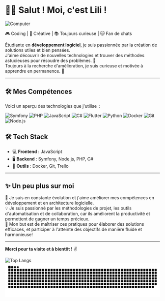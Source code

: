 # 👩‍💻 Salut ! Moi, c'est Lili ! 

![Computer](https://img.icons8.com/?size=100&id=buti0ig4reqf&format=png&color=000000)

🎮 Coding | 🎨 Créative | 📚 Toujours curieuse | 🐱 Fan de chats
 
Étudiante en **développement logiciel**, je suis passionnée par la création de solutions utiles et bien pensées.  
J'aime découvrir de nouvelles technologies et trouver des méthodes astucieuses pour résoudre des problèmes. 🚀  
Toujours à la recherche d'amélioration, je suis curieuse et motivée à apprendre en permanence. 🌟

---

## 🛠️ Mes Compétences

Voici un aperçu des technologies que j'utilise  :

![Symfony](https://img.shields.io/badge/Symfony-000000?style=for-the-badge&logo=symfony&logoColor=white)
![PHP](https://img.shields.io/badge/PHP-777BB4?style=for-the-badge&logo=php&logoColor=white)
![JavaScript](https://img.shields.io/badge/JavaScript-F7DF1E?style=for-the-badge&logo=javascript&logoColor=black)
![C#](https://img.shields.io/badge/C%23-239120?style=for-the-badge&logo=c-sharp&logoColor=white)
![Flutter](https://img.shields.io/badge/Flutter-02569B?style=for-the-badge&logo=flutter&logoColor=white)
![Python](https://img.shields.io/badge/Python-3776AB?style=for-the-badge&logo=python&logoColor=white)
![Docker](https://img.shields.io/badge/Docker-2496ED?style=for-the-badge&logo=docker&logoColor=white)
![Git](https://img.shields.io/badge/Git-F05032?style=for-the-badge&logo=git&logoColor=white)
![Node.js](https://img.shields.io/badge/Node.js-339933?style=for-the-badge&logo=node.js&logoColor=white)

## 🛠️ Tech Stack
- 💻 **Frontend** : JavaScript
- 🖥️ **Backend** : Symfony, Node.js, PHP, C#
- 🐳 **Outils** : Docker, Git, Trello

---

## ✨ Un peu plus sur moi

🌱 Je suis en constante évolution et j'aime améliorer mes compétences en développement et en architecture logicielle.  
💡 Je suis passionné par les méthodologies de projet, les outils d'automatisation et de collaboration, car ils améliorent la productivité et permettent de gagner un temps précieux. \
🎯 Mon but est de maîtriser ces pratiques pour élaborer des solutions efficaces, et participer à l'atteinte des objectifs de manière fluide et harmonieuse!  

---

**Merci pour ta visite et à bientôt !** ✌️  


![Top Langs](https://github-readme-stats.vercel.app/api/top-langs/?username=justlsia&layout=compact&theme=radical)
![Contribution Animation](https://github.com/Platane/snk/raw/output/github-contribution-grid-snake.svg)





